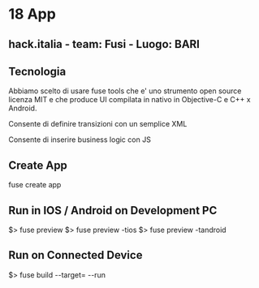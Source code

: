 # 18 App

##  hack.italia - team: Fusi - Luogo: BARI

## Tecnologia

Abbiamo scelto di usare fuse tools che e' uno strumento open source licenza MIT e che produce UI compilata in nativo in Objective-C e C++ x Android.

Consente di definire transizioni con un semplice XML

Consente di inserire business logic con JS

## Create App

fuse create app <projectname> 

## Run in IOS / Android on Development PC

$> fuse preview
$> fuse preview -tios
$> fuse preview -tandroid

## Run on Connected Device

$> fuse build --target=<iOS or Android> --run


